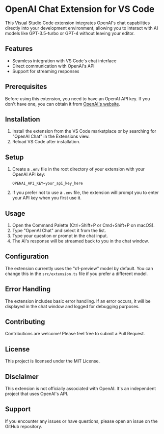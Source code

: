 # OpenAI Chat Extension for VS Code

This Visual Studio Code extension integrates OpenAI's chat capabilities directly into your development environment, allowing you to interact with AI models like GPT-3.5-turbo or GPT-4 without leaving your editor.

## Features

- Seamless integration with VS Code's chat interface
- Direct communication with OpenAI's API
- Support for streaming responses

## Prerequisites

Before using this extension, you need to have an OpenAI API key. If you don't have one, you can obtain it from [OpenAI's website](https://openai.com/).

## Installation

1. Install the extension from the VS Code marketplace or by searching for "OpenAI Chat" in the Extensions view.
2. Reload VS Code after installation.

## Setup

1. Create a `.env` file in the root directory of your extension with your OpenAI API key:
   ```
   OPENAI_API_KEY=your_api_key_here
   ```
2. If you prefer not to use a `.env` file, the extension will prompt you to enter your API key when you first use it.

## Usage

1. Open the Command Palette (Ctrl+Shift+P or Cmd+Shift+P on macOS).
2. Type "OpenAI Chat" and select it from the list.
3. Type your question or prompt in the chat input.
4. The AI's response will be streamed back to you in the chat window.

## Configuration

The extension currently uses the "o1-preview" model by default. You can change this in the `src/extension.ts` file if you prefer a different model.

## Error Handling

The extension includes basic error handling. If an error occurs, it will be displayed in the chat window and logged for debugging purposes.

## Contributing

Contributions are welcome! Please feel free to submit a Pull Request.

## License

This project is licensed under the MIT License.

## Disclaimer

This extension is not officially associated with OpenAI. It's an independent project that uses OpenAI's API.

## Support

If you encounter any issues or have questions, please open an issue on the GitHub repository.
